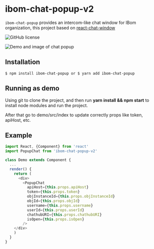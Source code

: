 # ibom-chat-popup-v2

`ibom-chat-popup` provides an intercom-like chat window for IBom organization, this project based on <a href="https://www.npmjs.com/package/react-chat-window">react-chat-window</a>

![GitHub license](https://img.shields.io/github/package-json/v/kingofthestack/react-chat-window.svg?style=flat-square) 
<a href="https://www.npmjs.com/package/react-chat-window" target="\_parent">
</a>

![Demo and image of chat popup](https://i.imgur.com/Q6jE9Vm.png)


## Installation

```
$ npm install ibom-chat-popup or $ yarn add ibom-chat-popup
```

## Running as demo

Using git to clone the project, and then run <b>yarn install && npm start</b> to install node modules and run the project.

After that go to demo/src/index to update correctly props like token, apiHost, etc.

## Example

``` javascript
import React, {Component} from 'react'
import PopupChat from 'ibom-chat-popup-v2'

class Demo extends Component {
  ...
  render() {
    return (
      <div>
        <PopupChat
          apiHost={this.props.apiHost}
          token={this.props.token}
          objInstanceId={this.props.objInstanceId}
          objId={this.props.objId}
          username={this.props.username}
          userId={this.props.userId}
          chathubURI={this.props.chathubURI}
          isOpen={this.props.isOpen}
        />
    </div>
    )
  }
}
```


